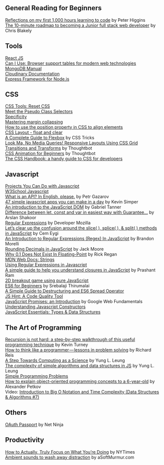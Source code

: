 <h2>General Reading for Beginners</h2>
<a href="https://medium.freecodecamp.org/reflections-on-my-first-1-000-hours-learning-to-code-17cd32e72f11">Reflections on my first 1,000 hours learning to code</a> by Peter Higgins
</br>
<a href="https://medium.freecodecamp.org/the-10-minute-roadmap-to-becoming-a-junior-full-stack-web-developer-1131d4ffc48">The 10-minute roadmap to becoming a Junior full stack web developer</a> by Chris Blakely
</br>
<h2>Tools</h2>
<a href="https://reactjs.org/">React JS</a>
</br>
<a href="https://caniuse.com/">Can I Use: Browser support tables for modern web technologies</a>
</br>
<a href="https://docs.mongodb.com/manual/">MongoDB Manual</a>
</br>
<a href="https://cloudinary.com/documentation">Cloudinary Documentation</a>
</br>
<a href="https://expressjs.com/">Express Framework for Node.js</a>
</br>
<h2>CSS</h2>
<a href="https://meyerweb.com/eric/tools/css/reset/">CSS Tools: Reset CSS</a>
</br>
<a href="https://css-tricks.com/pseudo-class-selectors/">Meet the Pseudo Class Selectors</a>
</br>
<a href="https://developer.mozilla.org/en-US/docs/Web/CSS/Specificity">Specificity</a>
</br>
<a href="https://developer.mozilla.org/en-US/docs/Web/CSS/CSS_Box_Model/Mastering_margin_collapsing">Mastering margin collapsing</a>
</br>
<a href="https://medium.freecodecamp.org/how-to-use-the-position-property-in-css-to-align-elements-d8f49c403a26">How to use the position property in CSS to align elements</a>
</br>
<a href="https://www.w3schools.com/css/css_float.asp">CSS Layout - float and clear</a>
</br>
<a href="https://css-tricks.com/snippets/css/a-guide-to-flexbox/">A Complete Guide to Flexbox</a> by CSS Tricks
</br>
<a href="https://css-tricks.com/look-ma-no-media-queries-responsive-layouts-using-css-grid/">Look Ma, No Media Queries! Responsive Layouts Using CSS Grid</a>
</br>
<a href="https://thoughtbot.com/blog/transitions-and-transforms">Transitions and Transforms</a> by Thoughtbot
</br>
<a href="https://thoughtbot.com/blog/css-animation-for-beginners">CSS Animation for Beginners</a> by Thoughtbot
</br>
<a href="https://medium.freecodecamp.org/the-css-handbook-a-handy-guide-to-css-for-developers-b56695917d11">The CSS Handbook: a handy guide to CSS for developers</a>
</br>
<h2>Javascript</h2>
<a href="https://skillcrush.com/2018/06/18/projects-you-can-do-with-javascript/">Projects You Can Do with Javascript</a>
</br>
<a href="https://www.w3schools.com/js/default.asp">W3School Javascript</a>
</br>
<a href="https://medium.freecodecamp.org/what-is-an-api-in-english-please-b880a3214a82">What is an API? In English, please.</a> by Petr Gazarov
</br>
<a href="https://medium.com/@kevinsimper/47-simple-javascript-apps-you-can-make-in-a-day-98f5207ca2e1">47 simple javascript apps you can make in a day</a> by Kevin Simper
</br>
<a href="https://medium.freecodecamp.org/an-introduction-to-the-javascript-dom-512463dd62ec">An introduction to the JavaScript DOM</a> by Gabriel Tanner
</br>
<a href="https://codeburst.io/learn-let-var-and-const-in-easiest-way-with-guarantee-e6ecf551018a">Difference between let, const and var in easiest way with Guarantee…</a> by Arslan Shakoor
</br>
<a href="https://developer.mozilla.org/en-US/docs/Web/JavaScript/Guide/Regular_Expressions">Regular Expressions</a> by Developer Mozilla
</br>
<a href="https://medium.freecodecamp.org/lets-clear-up-the-confusion-around-the-slice-splice-split-methods-in-javascript-8ba3266c29ae">Let’s clear up the confusion around the slice( ), splice( ), & split( ) methods in JavaScript</a> by Cem Eygi
</br>
<a href="https://codeburst.io/an-introduction-to-regular-expressions-regex-in-javascript-1d3559e7ac9a">An Introduction to Regular Expressions (Regex) In JavaScript</a> by Brandon Morelli
</br>
<a href="http://www.jacklmoore.com/notes/rounding-in-javascript/">Rounding Decimals in JavaScript</a> by Jack Moore
</br>
<a href="https://www.exploringbinary.com/why-0-point-1-does-not-exist-in-floating-point/">Why 0.1 Does Not Exist In Floating-Point</a> by Rick Regan
</br>
<a href="https://developer.mozilla.org/en-US/docs/Web/JavaScript/Reference/Global_Objects/String">MDN Web Docs: Strings</a>
</br>
<a href="https://regexone.com/references/javascript">Using Regular Expressions in Javascript</a>
</br>
<a href="https://medium.freecodecamp.org/javascript-closures-simplified-d0d23fa06ba4">A simple guide to help you understand closures in JavaScript</a> by Prashant Ram
</br>
<a href="https://developer.mozilla.org/en-US/docs/Games/Tutorials/2D_Breakout_game_pure_JavaScript">2D breakout game using pure JavaScript</a>
</br>
<a href="https://codeburst.io/es6-tutorial-for-beginners-5f3c4e7960be">ES6 for Beginners</a> by Srebalaji Thirumalai
</br>
<a href="https://codeburst.io/a-simple-guide-to-destructuring-and-es6-spread-operator-e02212af5831">A Simple Guide to Destructuring and ES6 Spread Operator</a>
</br>
<a href="https://jshint.com/">JS Hint: A Code Quality Tool</a>
</br>
<a href="https://developers.google.com/web/fundamentals/primers/promises">JavaScript Promises: an Introduction</a> by Google Web Fundamentals
</br>
<a href="https://css-tricks.com/understanding-javascript-constructors/">Understanding Javascript Constructors</a>
</br>
<a href="https://codeburst.io/javascript-essentials-types-data-structures-3ac039f9877b">JavaScript Essentials: Types & Data Structures</a>
</br>
<h2>The Art of Programming</h2>
<a href="https://medium.freecodecamp.org/recursion-is-not-hard-858a48830d83">Recursion is not hard: a step-by-step walkthrough of this useful programming technique</a> by Kevin Turney
</br>
<a href="https://medium.freecodecamp.org/how-to-think-like-a-programmer-lessons-in-problem-solving-d1d8bf1de7d2">How to think like a programmer — lessons in problem solving</a> by Richard Reis
</br>
<a href="https://medium.freecodecamp.org/a-step-towards-computing-as-a-science-algorithms-data-structures-4c0e2d6ae79a">A Step Towards Computing as a Science</a> by Yung L. Leung
</br>
<a href="https://medium.freecodecamp.org/the-complexity-of-simple-algorithms-and-data-structures-in-javascript-11e25b29de1e">The complexity of simple algorithms and data structures in JS</a>  by Yung L. Leung
</br>
<a href="https://adriann.github.io/programming_problems.html">Simple Programming Problems</a>
</br>
<a href="https://medium.freecodecamp.org/object-oriented-programming-concepts-21bb035f7260">How to explain object-oriented programming concepts to a 6-year-old</a> by Alexander Petkov
</br>
Video: <a href ="https://www.youtube.com/watch?v=D6xkbGLQesk">Introduction to Big O Notation and Time Complexity (Data Structures & Algorithms #7)</a>
</br>
<h2>Others</h2>
<a href="https://www.youtube.com/watch?v=sakQbeRjgwg">OAuth Passport</a> by Net Ninja
</br>
<h2>Productivity</h2>
<a href="https://www.nytimes.com/2019/01/13/smarter-living/how-to-actually-truly-focus-on-what-youre-doing.html">How to Actually, Truly Focus on What You’re Doing</a> by NYTimes
</br>
<a href="https://asoftmurmur.com/">Ambient sounds to wash away distraction</a> by aSoftMurmur.com



